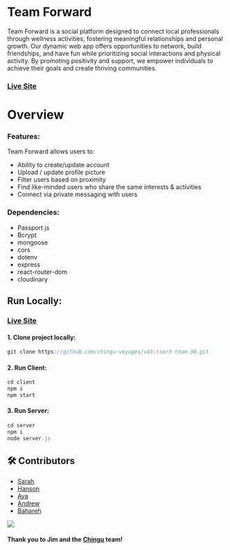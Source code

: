 # Team Forward

Team Forward is a social platform designed to connect local professionals through wellness activities, fostering meaningful relationships and personal growth. Our dynamic web app offers opportunities to network, build friendships, and have fun while prioritizing social interactions and physical activity. By promoting positivity and support, we empower individuals to achieve their goals and create thriving communities.

### [Live Site](https://zippy-kangaroo-408751.netlify.app/)

# Overview

### Features:

Team Forward allows users to:
- Ability to create/update account
- Upload / update profile picture
- Filter users based on proximity 
- Find like-minded users who share the same interests & activities
- Connect via private messaging with users


### Dependencies:

- Passport js
- Bcrypt
- mongoose
- cors
- dotenv
- express
- react-router-dom
- cloudinary 


## Run Locally:

 ### [Live Site](https://zippy-kangaroo-408751.netlify.app/)
 
#### 1. Clone project locally:
```javascript
git clone https://github.com/chingu-voyages/v43-tier3-team-39.git
```
#### 2. Run Client:
```javascript
cd client
npm i 
npm start
```
#### 3. Run Server:
```javascript
cd server
npm i 
node server.js
```

<!-- Contributing -->
## 🛠 Contributors

- [Sarah](https://github.com/smurph7894)
- [Hanson](https://github.com/hansontram)
- [Aya](https://github.com/adbshiau) 
- [Andrew](https://github.com/Andrewgl22)
- [Bahareh](https://github.com/onetoughcookie226)


<a href="https://github.com/chingu-voyages/v43-tier3-team-39/graphs/contributors">
  <img src="https://contrib.rocks/image?repo=chingu-voyages/v43-tier3-team-39" />
</a>



#### Thank you to Jim and the [Chingu](https://www.chingu.io/) team!




